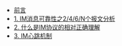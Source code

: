* [前言](/zh-cn/im/)
* [1. IM消息可靠性之2/4/6/N个报文分析](/zh-cn/im/01)
* [2. 什么是IM协议的相对正确理解](/zh-cn/im/02)
* [3. IM心跳机制](/zh-cn/im/03)